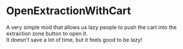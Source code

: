 # OpenExtractionWithCart

A very simple mod that allows us lazy people to push the cart into the extraction zone button to open it.<br>
It doesn't save a lot of time, but it feels good to be lazy!